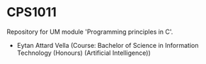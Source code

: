 # CPS1011

Repository for UM module 'Programming principles in C'.

- Eytan Attard Vella (Course: Bachelor of Science in Information Technology (Honours) (Artificial Intelligence))
